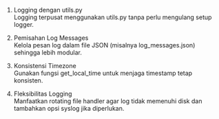 1. Logging dengan utils.py  
    Logging terpusat menggunakan utils.py tanpa perlu mengulang setup logger.  

2. Pemisahan Log Messages  
    Kelola pesan log dalam file JSON (misalnya log_messages.json) sehingga lebih modular.  

3. Konsistensi Timezone  
    Gunakan fungsi get_local_time untuk menjaga timestamp tetap konsisten.  

4. Fleksibilitas Logging  
    Manfaatkan rotating file handler agar log tidak memenuhi disk dan tambahkan opsi syslog jika diperlukan.
